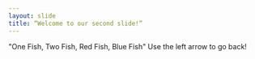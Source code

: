 ```yaml
---
layout: slide
title: “Welcome to our second slide!”
---
```

"One Fish, Two Fish, Red Fish, Blue Fish"
Use the left arrow to go back!
